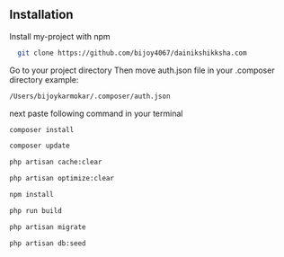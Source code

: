 ## Installation

Install my-project with npm

```bash
  git clone https://github.com/bijoy4067/dainikshikksha.com
```

Go to your project directory
Then move auth.json file in your .composer directory
example:

```bash
/Users/bijoykarmokar/.composer/auth.json
```

next paste following command in your terminal

```bash
composer install
```

```bash
composer update
```

```bash
php artisan cache:clear
```

```bash
php artisan optimize:clear
```

```bash
npm install
```

```bash
php run build
```

```bash
php artisan migrate
```

```bash
php artisan db:seed
```

